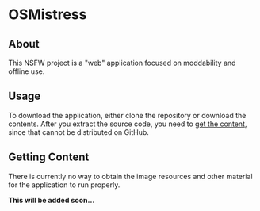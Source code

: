 # OSMistress

## About

This NSFW project is a "web" application focused on moddability and offline use.

## Usage

To download the application, either clone the repository or download the contents. After you extract the source code, you need to [get the content](#getting-content), since that cannot be distributed on GitHub.

## Getting Content

There is currently no way to obtain the image resources and other material for the application to run properly.

**This will be added soon...**